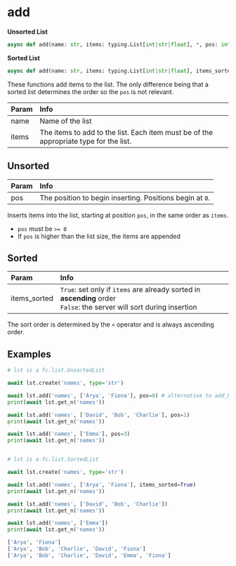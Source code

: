 # add

__Unsorted List__
```py
async def add(name: str, items: typing.List[int|str|float], *, pos: int) -> None
```

__Sorted List__
```py
async def add(name: str, items: typing.List[int|str|float], items_sorted:bool = False) -> None
```

These functions add items to the list. The only difference being that a sorted list determines the order so the `pos` is not
relevant.

|Param|Info|
|:---|:---|
|name|Name of the list|
|items|The items to add to the list. Each item must be of the appropriate type for the list.|


## Unsorted
|Param|Info|
|:---|:---|
|pos|The position to begin inserting. Positions begin at `0`.|

Inserts items into the list, starting at position `pos`, in the same order as `items`.

- `pos` must be `>= 0`
- If `pos` is higher than the list size, the items are appended




## Sorted
|Param|Info|
|:---|:---|
|items_sorted|`True`: set only if `items` are already sorted in __ascending__ order<br/>`False`: the server will sort during insertion|

The sort order is determined by the `<` operator and is always ascending order.



## Examples

```py title='Unsorted'
# lst is a fc.list.UnsortedList

await lst.create('names', type='str')

await lst.add('names', ['Arya', 'Fiona'], pos=0) # alternative to add_head()
print(await lst.get_n('names'))

await lst.add('names', ['David', 'Bob', 'Charlie'], pos=1)
print(await lst.get_n('names'))

await lst.add('names', ['Emma'], pos=3)
print(await lst.get_n('names'))
```

```bash title='Output'

```


```py title='Sorted'
# lst is a fc.list.SortedList

await lst.create('names', type='str')

await lst.add('names', ['Arya', 'Fiona'], items_sorted=True)
print(await lst.get_n('names'))

await lst.add('names', ['David', 'Bob', 'Charlie'])
print(await lst.get_n('names'))

await lst.add('names', ['Emma'])
print(await lst.get_n('names'))
```

```bash title='Output'
['Arya', 'Fiona']
['Arya', 'Bob', 'Charlie', 'David', 'Fiona']
['Arya', 'Bob', 'Charlie', 'David', 'Emma', 'Fiona']
```